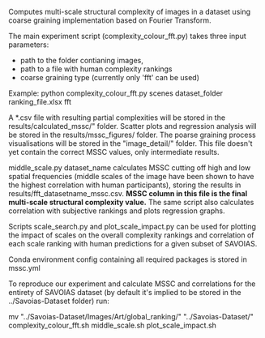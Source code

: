 Computes multi-scale structural complexity of images in a dataset using coarse graining implementation based on Fourier Transform.

The main experiment script (complexity_colour_fft.py) takes three input parameters: 
- path to the folder contianing images, 
- path to a file with human complexity rankings
- coarse graining type (currently only 'fft' can be used)

Example:
python complexity_colour_fft.py scenes dataset_folder ranking_file.xlsx fft 

A *.csv file with resulting partial complexities will be stored in the results/calculated_mssc/" folder. Scatter plots and regression analysis will be stored in the results/mssc_figures/ folder. The poarse graining process visualisations will be stored in the "image_detail/" folder.
This file doesn't yet contain the correct MSSC values, only intermediate results.

middle_scale.py dataset_name calculates MSSC cutting off high and low spatial frequencies (middle scales of the image have been shown to have the highest correlation with human participants), storing the results in results/fft_datasetname_mssc.csv.
**MSSC column in this file is the final multi-scale structural complexity value.**
The same script also calculates correlation with subjective rankings and plots regression graphs.

Scripts scale_search.py and plot_scale_impact.py can be used for plotting the impact of scales on the overall complexity rankings and correlation of each scale ranking with human predictions for a given subset of SAVOIAS. 

Conda environment config containing all required packages is stored in mssc.yml

To reproduce our experiment and calculate MSSC and correlations for the entirety of SAVOIAS dataset (by default it's implied to be stored in the ../Savoias-Dataset folder) run:

mv "../Savoias-Dataset/Images/Art/global_ranking/" "../Savoias-Dataset/"
complexity_colour_fft.sh
middle_scale.sh 
plot_scale_impact.sh 


